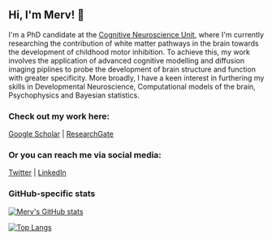 ## Hi, I'm Merv! 👋

I'm a PhD candidate at the [Cognitive Neuroscience Unit](https://www.deakin.edu.au/psychology/our-research/cognitive-neuroscience-unit), where I'm currently researching the contribution of white matter pathways in the brain towards the development of childhood motor inhibition. To achieve this, my work involves the application of advanced cognitive modelling and diffusion imaging piplines to probe the development of brain structure and function with greater specificity. More broadly, I have a keen interest in furthering my skills in Developmental Neuroscience, Computational models of the brain, Psychophysics and Bayesian statistics.


### Check out my work here:

[Google Scholar](https://scholar.google.com/citations?user=gfAIMlkAAAAJ&hl=en) | [ResearchGate](https://www.researchgate.net/profile/Mervyn-Singh-2)

### Or you can reach me via social media:

[Twitter](https://twitter.com/MervynSingh1) | [LinkedIn](https://www.linkedin.com/in/mervyn-singh/)


### GitHub-specific stats

[![Merv's GitHub stats](https://github-readme-stats.vercel.app/api?username=MervSingh)](https://github.com/MervSingh/github-readme-stats)


[![Top Langs](https://github-readme-stats.vercel.app/api/top-langs/?username=MervSingh&layout=compact&langs_count=5)](https://github.com/MervSingh/github-readme-stats)

<!--
**MervSingh/MervSingh** is a ✨ _special_ ✨ repository because its `README.md` (this file) appears on your GitHub profile.
-->
